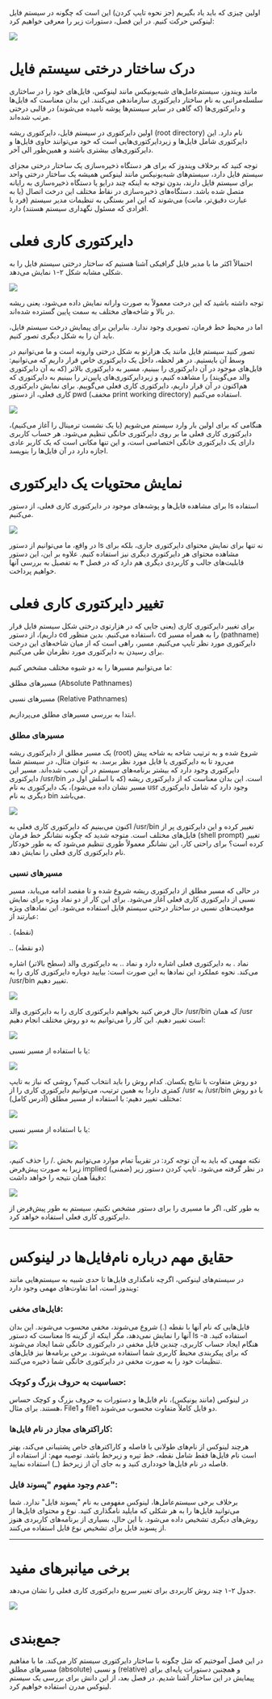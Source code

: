 اولین چیزی که باید یاد بگیریم (جز نحوه تایپ کردن) این است که چگونه در سیستم فایل لینوکس حرکت کنیم. در این فصل، دستورات زیر را معرفی خواهیم کرد:

![](../images/0000009.png)

# درک ساختار درختی سیستم فایل

مانند ویندوز، سیستم‌عامل‌های شبه‌یونیکس مانند لینوکس، فایل‌های خود را در ساختاری سلسله‌مراتبی به نام ساختار دایرکتوری سازماندهی می‌کنند. این بدان معناست که فایل‌ها و دایرکتوری‌ها (که گاهی در سایر سیستم‌ها پوشه نامیده می‌شوند) در قالبی درختی مرتب شده‌اند.

اولین دایرکتوری در سیستم فایل، دایرکتوری ریشه (root directory) نام دارد. این دایرکتوری شامل فایل‌ها و زیردایرکتوری‌هایی است که خود می‌توانند حاوی فایل‌ها و دایرکتوری‌های بیشتری باشند و همین‌طور الی آخر.

توجه کنید که برخلاف ویندوز که برای هر دستگاه ذخیره‌سازی یک ساختار درختی مجزای سیستم فایل دارد، سیستم‌های شبه‌یونیکس مانند لینوکس همیشه یک ساختار درختی واحد برای سیستم فایل دارند، بدون توجه به اینکه چند درایو یا دستگاه ذخیره‌سازی به رایانه متصل شده باشد.
دستگاه‌های ذخیره‌سازی در نقاط مختلف این درخت اتصال (یا به عبارت دقیق‌تر، مانت) می‌شوند که این امر بستگی به تنظیمات مدیر سیستم (فرد یا افرادی که مسئول نگهداری سیستم هستند) دارد.

# دایرکتوری کاری فعلی

احتمالاً اکثر ما با مدیر فایل گرافیکی آشنا هستیم که ساختار درختی سیستم فایل را به شکلی مشابه شکل ۲-۱ نمایش می‌دهد.

![](../images/0000010.png)

توجه داشته باشید که این درخت معمولاً به صورت وارانه نمایش داده می‌شود، یعنی ریشه در بالا و شاخه‌های مختلف به سمت پایین گسترده شده‌اند.

اما در محیط خط فرمان، تصویری وجود ندارد. بنابراین برای پیمایش درخت سیستم فایل، باید آن را به شکل دیگری تصور کنیم.

تصور کنید سیستم فایل مانند یک هزارتو به شکل درختی وارونه است و ما می‌توانیم در وسط آن بایستیم. در هر لحظه، داخل یک دایرکتوری خاص قرار داریم که می‌توانیم:
فایل‌های موجود در آن دایرکتوری را ببینیم، 
مسیر به دایرکتوری بالاتر (که به آن دایرکتوری والد می‌گویند) را مشاهده کنیم، 
و زیردایرکتوری‌های پایین‌تر را ببینیم
به دایرکتوری که هم‌اکنون در آن قرار داریم، دایرکتوری کاری فعلی می‌گوییم. برای نمایش دایرکتوری کاری فعلی، از دستور pwd (مخفف print working directory) استفاده می‌کنیم.

![](../images/0000011.png)

هنگامی که برای اولین بار وارد سیستم می‌شویم (یا یک نشست ترمینال را آغاز می‌کنیم)، دایرکتوری کاری فعلی ما بر روی دایرکتوری خانگی تنظیم می‌شود. هر حساب کاربری دارای یک دایرکتوری خانگی اختصاصی است، و این تنها مکانی است که یک کاربر عادی اجازه دارد در آن فایل‌ها را بنویسد.

# نمایش محتویات یک دایرکتوری

برای مشاهده فایل‌ها و پوشه‌های موجود در دایرکتوری کاری فعلی، از دستور ls استفاده می‌کنیم.

![](../images/0000012.png)

در واقع، ما می‌توانیم از دستور ls نه تنها برای نمایش محتوای دایرکتوری جاری، بلکه برای مشاهده محتوای هر دایرکتوری دیگری نیز استفاده کنیم. علاوه بر این، این دستور قابلیت‌های جالب و کاربردی دیگری هم دارد که در فصل ۳ به تفصیل به بررسی آنها خواهیم پرداخت.

# تغییر دایرکتوری کاری فعلی

برای تغییر دایرکتوری کاری (یعنی جایی که در هزارتوی درختی شکل سیستم فایل قرار داریم)، از دستور cd استفاده می‌کنیم. بدین منظور، cd را به همراه مسیر (pathname) دایرکتوری مورد نظر تایپ می‌کنیم. مسیر، راهی است که از میان شاخه‌های این درخت برای رسیدن به دایرکتوری مورد نظرمان طی می‌کنیم.

ما می‌توانیم مسیرها را به دو شیوه مختلف مشخص کنیم:

مسیرهای مطلق (Absolute Pathnames)

مسیرهای نسبی (Relative Pathnames)

ابتدا به بررسی مسیرهای مطلق می‌پردازیم.

### مسیرهای مطلق

یک مسیر مطلق از دایرکتوری ریشه (root) شروع شده و به ترتیب شاخه به شاخه پیش می‌رود تا به دایرکتوری یا فایل مورد نظر برسد. به عنوان مثال، در سیستم شما دایرکتوری وجود دارد که بیشتر برنامه‌های سیستم در آن نصب شده‌اند. مسیر این دایرکتوری /usr/bin است. این بدان معناست که از دایرکتوری ریشه (که با اسلش اول در مسیر نشان داده می‌شود)، یک دایرکتوری به نام usr وجود دارد که شامل دایرکتوری دیگری به نام bin می‌باشد.

![](../images/0000013.png)

اکنون می‌بینیم که دایرکتوری کاری فعلی به /usr/bin تغییر کرده و این دایرکتوری پر از فایل‌های مختلف است. متوجه شدید که چگونه نشانگر خط فرمان (shell prompt) تغییر کرده است؟ برای راحتی کار، این نشانگر معمولاً طوری تنظیم می‌شود که به طور خودکار نام دایرکتوری کاری فعلی را نمایش دهد.

### مسیرهای نسبی

در حالی که مسیر مطلق از دایرکتوری ریشه شروع شده و تا مقصد ادامه می‌یابد، مسیر نسبی از دایرکتوری کاری فعلی آغاز می‌شود. برای این کار از دو نماد ویژه برای نمایش موقعیت‌های نسبی در ساختار درختی سیستم فایل استفاده می‌شود. این نمادهای ویژه عبارتند از:

. (نقطه)

.. (دو نقطه)

نماد . به دایرکتوری فعلی اشاره دارد و نماد .. به دایرکتوری والد (سطح بالاتر) اشاره می‌کند. نحوه عملکرد این نمادها به این صورت است:
بیایید دوباره دایرکتوری کاری را به /usr/bin تغییر دهیم.

![](../images/0000014.png)

حال فرض کنید بخواهیم دایرکتوری کاری را به دایرکتوری والد /usr/bin که همان /usr است تغییر دهیم. این کار را می‌توانیم به دو روش مختلف انجام دهیم:

![](../images/0000015.png)

یا با استفاده از مسیر نسبی:

![](../images/0000016.png)

دو روش متفاوت با نتایج یکسان.
کدام روش را باید انتخاب کنیم؟ روشی که نیاز به تایپ کمتری دارد!
به همین ترتیب، می‌توانیم دایرکتوری کاری را از /usr به /usr/bin با دو روش مختلف تغییر دهیم:
با استفاده از مسیر مطلق (آدرس کامل):

![](../images/0000017.png)

یا با استفاده از مسیر نسبی:

![](../images/0000018.png)

نکته مهمی که باید به آن توجه کرد:
در تقریباً تمام موارد می‌توانیم بخش ./ را حذف کنیم، زیرا به صورت پیش‌فرض implied (ضمنی) در نظر گرفته می‌شود. تایپ کردن دستور زیر دقیقاً همان نتیجه را خواهد داشت:

![](../images/0000019.png)

به طور کلی،
اگر ما مسیری را برای دستور مشخص نکنیم، سیستم به طور پیش‌فرض از دایرکتوری کاری فعلی استفاده خواهد کرد.

_________________________________________________________________________________________________________________________________________________________________________

# حقایق مهم درباره نام‌فایل‌ها در لینوکس

در سیستم‌های لینوکس، اگرچه نامگذاری فایل‌ها تا حدی شبیه به سیستم‌هایی مانند ویندوز است، اما تفاوت‌های مهمی وجود دارد:

### فایل‌های مخفی: 

فایل‌هایی که نام آنها با نقطه (.) شروع می‌شوند، مخفی محسوب می‌شوند.
این بدان معناست که دستور ls آنها را نمایش نمی‌دهد، مگر اینکه از گزینه ls -a استفاده کنید.
هنگام ایجاد حساب کاربری، چندین فایل مخفی در دایرکتوری خانگی شما ایجاد می‌شوند که برای پیکربندی محیط کاربری شما استفاده می‌شوند.
برخی برنامه‌ها نیز فایل‌های تنظیمات خود را به صورت مخفی در دایرکتوری خانگی شما ذخیره می‌کنند.

### حساسیت به حروف بزرگ و کوچک:

در لینوکس (مانند یونیکس)، نام فایل‌ها و دستورات به حروف بزرگ و کوچک حساس هستند.
برای مثال، File1 و file1 دو فایل کاملاً متفاوت محسوب می‌شوند.

### کاراکترهای مجاز در نام فایل‌ها:

هرچند لینوکس از نام‌های طولانی با فاصله و کاراکترهای خاص پشتیبانی می‌کند،
بهتر است نام فایل‌ها فقط شامل نقطه، خط تیره و زیرخط باشد.
توصیه مهم: از استفاده از فاصله در نام فایل‌ها خودداری کنید و به جای آن از زیرخط (_) استفاده نمایید.

### عدم وجود مفهوم "پسوند فایل":

برخلاف برخی سیستم‌عامل‌ها، لینوکس مفهومی به نام "پسوند فایل" ندارد.
شما می‌توانید فایل‌ها را به هر شکلی که مایلید نامگذاری کنید.
نوع و محتوای فایل‌ها از روش‌های دیگری تشخیص داده می‌شود.
با این حال، بسیاری از برنامه‌های کاربردی هنوز از پسوند فایل برای تشخیص نوع فایل استفاده می‌کنند.

_________________________________________________________________________________________________________________________________________________________________________

# برخی میانبرهای مفید

جدول ۲-۱ چند روش کاربردی برای تغییر سریع دایرکتوری کاری فعلی را نشان می‌دهد.

![](../images/0000020.png)

# جمع‌بندی

در این فصل آموختیم که شل چگونه با ساختار دایرکتوری سیستم کار می‌کند. ما با مفاهیم مسیرهای مطلق (absolute) و نسبی (relative) و همچنین دستورات پایه‌ای برای پیمایش در این ساختار آشنا شدیم. در فصل بعد، از این دانش برای بررسی یک سیستم لینوکس مدرن استفاده خواهیم کرد.
